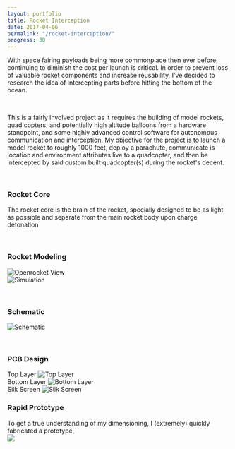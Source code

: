 ```yaml
---
layout: portfolio
title: Rocket Interception
date: 2017-04-06
permalink: "/rocket-interception/"
progress: 30
---
```



With space fairing payloads being more commonplace then ever before, continuing to diminish the cost per launch is critical. In order to prevent loss of valuable rocket components and increase reusability, I've decided to research the idea of intercepting parts before hitting the bottom of the ocean.

<br>

This is a fairly involved project as it requires the building of model rockets, quad copters, and potentially high altitude balloons from a hardware standpoint, and some highly advanced control software for autonomous communication and interception. My objective for the project is to launch a model rocket to roughly 1000 feet, deploy a parachute, communicate is location and environment attributes live to a quadcopter, and then be intercepted by said custom built quadcopter(s) during the rocket's decent.

<br>

### Rocket Core
The rocket core is the brain of the rocket, specially designed to be as light as possible and separate from  the main rocket body upon charge detonation

<br>

### Rocket Modeling
![Openrocket View](/assets/img/portfolio/rocket-interception/openrocket-1.png)
<br>
![Simulation](/assets/img/portfolio/rocket-interception/openrocket-2.png)

<br>

### Schematic
![Schematic](/assets/img/portfolio/rocket-interception/schematic.jpg)

<br>

### PCB Design
Top Layer
![Top Layer](/assets/img/portfolio/rocket-interception/pcb-0.jpg)
<br>
Bottom Layer
![Bottom Layer](/assets/img/portfolio/rocket-interception/pcb-1.jpg)
<br>
Silk Screen
![Silk Screen](/assets/img/portfolio/rocket-interception/pcb-2.jpg)

### Rapid Prototype

To get a true understanding of my dimensioning, I (extremely) quickly fabricated a prototype,  
![](/assets/img/portfolio/rocket-interception/prototype.jpg)